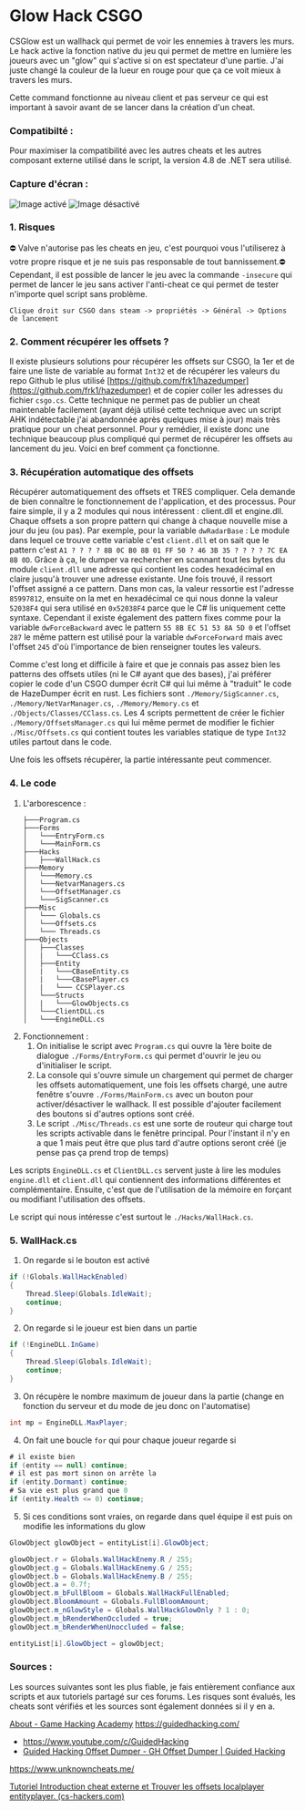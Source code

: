 # Glow Hack CSGO
CSGlow est un wallhack qui permet de voir les ennemies à travers les murs.
Le hack active la fonction native du jeu qui permet de mettre en lumière les joueurs avec un "glow" qui s'active si on est spectateur d'une partie. J'ai juste changé la couleur de la lueur en rouge pour que ça ce voit mieux à travers les murs.

Cette command fonctionne au niveau client et pas serveur ce qui est important à savoir avant de se lancer dans la création d'un cheat.

### Compatibilté :
Pour maximiser la compatibilité avec les autres cheats et les autres composant externe utilisé dans le script, la version 4.8 de .NET sera utilisé.

### Capture d'écran :
![Image activé](https://github.com/alexandrecoulay/CSGO-wallhack/blob/main/Screen/activated.png)
![Image désactivé](https://github.com/alexandrecoulay/CSGO-wallhack/blob/main/Screen/desactivated.png)

### 1. Risques
⛔ Valve n'autorise pas les cheats en jeu, c'est pourquoi vous l'utiliserez à votre propre risque et je ne suis pas responsable de tout bannissement.⛔
Cependant, il est possible de lancer le jeu avec la commande `-insecure` qui permet de lancer le jeu sans activer l'anti-cheat  ce qui permet de tester n'importe quel script sans problème.
```
Clique droit sur CSGO dans steam -> propriétés -> Général -> Options de lancement
```

### 2. Comment récupérer les offsets ?
Il existe plusieurs solutions pour récupérer les offsets sur CSGO, la 1er et de faire une liste de variable au format `Int32` et de récupérer les valeurs du repo Github le plus utilisé [https://github.com/frk1/hazedumper](https://github.com/frk1/hazedumper) et de copier coller les adresses du fichier `csgo.cs`. Cette technique ne permet pas de publier un cheat maintenable facilement (ayant déjà utilisé cette technique avec un script AHK indétectable j'ai abandonnée après quelques mise à jour) mais très pratique pour un cheat personnel.
Pour y remédier, il existe donc une technique beaucoup plus compliqué qui permet de récupérer les offsets au lancement du jeu.
Voici en bref comment ça fonctionne.

### 3. Récupération automatique des offsets
Récupérer automatiquement des offsets et TRES compliquer. Cela demande de bien connaître le fonctionnement de l'application, et des processus. 
Pour faire simple, il y a 2 modules qui nous intéressent : client.dll et engine.dll. Chaque offsets a son propre pattern qui change à chaque nouvelle mise a jour du jeu (ou pas). 
Par exemple, pour la variable `dwRadarBase` :
Le module dans lequel ce trouve cette variable c'est `client.dll` et on sait que le pattern c'est `A1 ? ? ? ? 8B 0C B0 8B 01 FF 50 ? 46 3B 35 ? ? ? ? 7C EA 8B 0D`. Grâce à ça, le dumper va rechercher en scannant tout les bytes du module `client.dll` une adresse qui contient les codes hexadécimal en claire jusqu'à trouver une adresse existante. Une fois trouvé, il ressort l'offset assigné a ce pattern.
Dans mon cas, la valeur ressortie est  l'adresse `85997812`, ensuite on la met en hexadécimal ce qui nous donne la valeur `52038F4` qui sera utilisé en `0x52038F4` parce que le C# lis uniquement cette syntaxe.
Cependant il existe également des pattern fixes comme pour la variable `dwForceBackward` avec le pattern `55 8B EC 51 53 8A 5D 0` et l'offset `287` le même pattern est utilisé pour la variable `dwForceForward` mais avec l'offset `245` d'où l'importance de bien renseigner toutes les valeurs.
 
Comme c'est long et difficile à faire et que je connais pas assez bien les patterns des offsets utiles (ni le C# ayant que des bases), j'ai préférer copier le code d'un CSGO dumper écrit C# qui lui même à "traduit" le code de HazeDumper écrit en rust. Les fichiers sont `./Memory/SigScanner.cs`, `./Memory/NetVarManager.cs`, `./Memory/Memory.cs` et `./Objects/Classes/CClass.cs`. 
Les 4 scripts permettent de créer le fichier `./Memory/OffsetsManager.cs` qui lui même permet de modifier le fichier `./Misc/Offsets.cs` qui contient toutes les variables statique de type `Int32` utiles partout dans le code.

Une fois les offsets récupérer, la partie intéressante peut commencer.

### 4. Le code

 1. L'arborescence :
	```
	├───Program.cs
	├───Forms
	│   └───EntryForm.cs
	│   └───MainForm.cs
	├───Hacks
	│   ├───WallHack.cs
	├───Memory
	│   └───Memory.cs
	│   └───NetvarManagers.cs
	│   └───OffsetManager.cs
	│   └───SigScanner.cs
	├───Misc
	│   └─── Globals.cs
	│   └───Offsets.cs
	│   └─── Threads.cs
	├───Objects
	│   ├───Classes
	│   |  	└───CClass.cs
 	│   ├───Entity
	│   |  	└───CBaseEntity.cs
	│   |  	└───CBasePlayer.cs
	│   |  	└─── CCSPlayer.cs
	│   └───Structs
	│   |  	└───GlowObjects.cs
	│   └───ClientDLL.cs
	│   └───EngineDLL.cs
	```
 2. Fonctionnement :
	 1. On initialise le script avec `Program.cs` qui ouvre la 1ère boite de dialogue `./Forms/EntryForm.cs` qui permet d'ouvrir le jeu ou d'initialiser le script.
	 2. La console qui s'ouvre simule un chargement qui permet de charger les offsets automatiquement, une fois les offsets chargé, une autre fenêtre s'ouvre `./Forms/MainForm.cs` avec un bouton pour activer/désactiver le wallhack. Il est possible d'ajouter facilement des boutons si d'autres options sont créé.
	 3. Le script `./Misc/Threads.cs` est une sorte de routeur qui charge tout les scripts activable dans le fenêtre principal. Pour l'instant il n'y en a que 1 mais peut être que plus tard d'autre options seront créé (je pense pas ça prend trop de temps)

Les scripts `EngineDLL.cs` et `ClientDLL.cs` servent juste à lire les modules `engine.dll` et `client.dll` qui contiennent des informations différentes et complémentaire.
Ensuite, c'est que de l'utilisation de la mémoire en forçant ou modifiant l'utilisation des offsets.

Le script qui nous intéresse c'est surtout le `./Hacks/WallHack.cs`.

### 5. WallHack.cs
1. On regarde si le bouton est activé
```csharp
if (!Globals.WallHackEnabled)
{
	Thread.Sleep(Globals.IdleWait);
	continue;
}
```
2. On regarde si le joueur est bien dans un partie
```csharp
if (!EngineDLL.InGame)
{
	Thread.Sleep(Globals.IdleWait);
	continue;
}
```
3. On récupère le nombre maximum de joueur dans la partie (change en fonction du serveur et du mode de jeu donc on l'automatise) 
```csharp
int mp = EngineDLL.MaxPlayer;
```
4. On fait une boucle `for` qui pour chaque joueur regarde si
```csharp
# il existe bien
if (entity == null) continue;
# il est pas mort sinon on arrête la
if (entity.Dormant) continue;
# Sa vie est plus grand que 0
if (entity.Health <= 0) continue;
```
5. Si ces conditions sont vraies, on regarde dans quel équipe il est puis on modifie les informations du glow
```csharp
GlowObject glowObject = entityList[i].GlowObject;

glowObject.r = Globals.WallHackEnemy.R / 255;
glowObject.g = Globals.WallHackEnemy.G / 255;
glowObject.b = Globals.WallHackEnemy.B / 255;
glowObject.a = 0.7f;
glowObject.m_bFullBloom = Globals.WallHackFullEnabled;
glowObject.BloomAmount = Globals.FullBloomAmount;
glowObject.m_nGlowStyle = Globals.WallHackGlowOnly ? 1 : 0;
glowObject.m_bRenderWhenOccluded = true;
glowObject.m_bRenderWhenUnoccluded = false;

entityList[i].GlowObject = glowObject;
```


### Sources :
Les sources suivantes sont les plus fiable, je fais entièrement confiance aux scripts et aux tutoriels partagé sur ces forums. Les risques sont évalués, les cheats sont vérifiés et les sources sont également données si il y en a.

[About - Game Hacking Academy](https://gamehacking.academy/about)
https://guidedhacking.com/
		
- https://www.youtube.com/c/GuidedHacking
 -  [Guided Hacking Offset Dumper - GH Offset Dumper | Guided Hacking](https://guidedhacking.com/resources/guided-hacking-offset-dumper-gh-offset-dumper.51/)

https://www.unknowncheats.me/

[Tutoriel Introduction cheat externe et Trouver les offsets localplayer entityplayer. (cs-hackers.com)](https://forum.cs-hackers.com/Thread-Tutoriel-Tutoriel-Introduction-cheat-externe-et-Trouver-les-offsets-localplayer-entityplayer)
